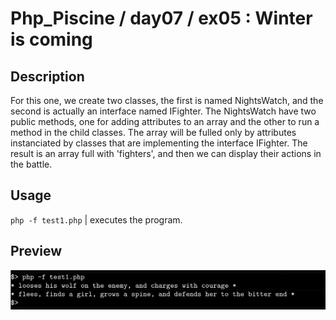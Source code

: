# Php_Piscine / day07 / ex05 : Winter is coming

## Description
For this one, we create two classes, the first is named NightsWatch, and the second is actually an interface named IFighter. The NightsWatch have two public methods, one for adding attributes to an array and the other to run a method in the child classes. The array will be fulled only by attributes instanciated by classes that are implementing the interface IFighter. The result is an array full with 'fighters', and then we can display their actions in the battle.

## Usage
`php -f test1.php` | executes the program.

## Preview
<img src="../../resources/images/night.png" width="1200">
